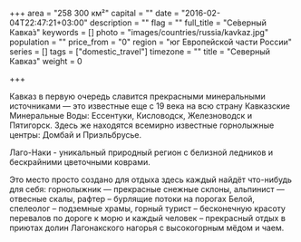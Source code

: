 +++
area = "258 300 км²"
capital = ""
date = "2016-02-04T22:47:21+03:00"
description = ""
flag = ""
full_title = "Се́верный Кавка́з"
keywords = []
photo = "images/countries/russia/kavkaz.jpg"
population = ""
price_from = "0"
region = "юг Европейской части России"
series = []
tags = ["domestic_travel"]
timezone = ""
title = "Северный Кавказ"
weight = 0

+++

Кавказ в первую очередь славится прекрасными минеральными источниками — это известные еще с 19 века на всю страну Кавказские Минеральные Воды: Ессентуки, Кисловодск, Железноводск и Пятигорск. Здесь же находятся всемирно известные горнолыжные центры: Домбай и Приэльбрусье.

Лаго-Наки - уникальный природный регион с белизной ледников и бескрайними цветочными коврами.

Это место просто создано для отдыха здесь каждый найдёт что-нибудь для себя: горнолыжник — прекрасные снежные склоны, альпинист — отвесные скалы, рафтер – бурлящие потоки на порогах Белой, спелеолог – подземные храмы, горный турист – бесконечную красоту перевалов по дороге к морю и каждый человек – прекрасный отдых в приютах долин Лагонакского нагорья с высокогорным мёдом и чаем. 